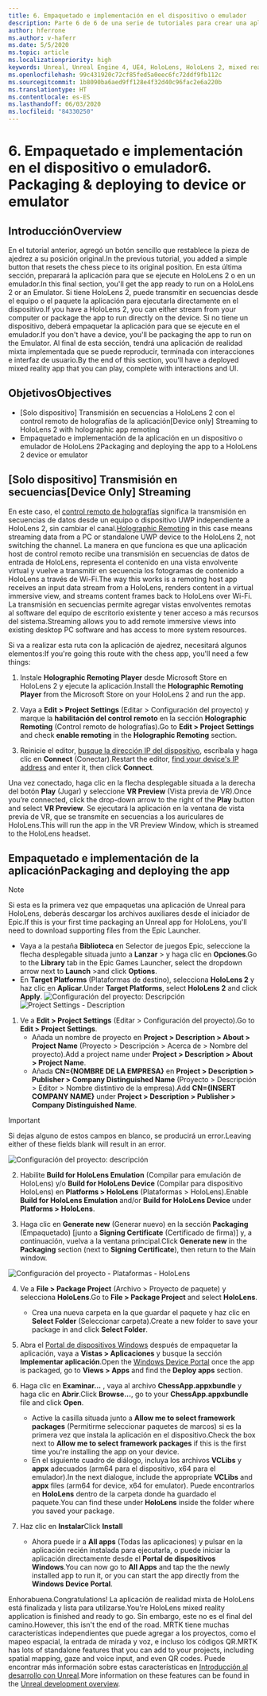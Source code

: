 ```yaml
---
title: 6. Empaquetado e implementación en el dispositivo o emulador
description: Parte 6 de 6 de una serie de tutoriales para crear una aplicación de ajedrez sencilla con Unreal Engine 4 y el complemento UX Tools de Mixed Reality Toolkit
author: hferrone
ms.author: v-haferr
ms.date: 5/5/2020
ms.topic: article
ms.localizationpriority: high
keywords: Unreal, Unreal Engine 4, UE4, HoloLens, HoloLens 2, mixed reality, tutorial, getting started, mrtk, uxt, UX Tools, documentation
ms.openlocfilehash: 99c431920c72cf85fed5a0eec6fc72ddf9fb112c
ms.sourcegitcommit: 1b8090ba6aed9ff128e4f32d40c96fac2e6a220b
ms.translationtype: HT
ms.contentlocale: es-ES
ms.lasthandoff: 06/03/2020
ms.locfileid: "84330250"
---
```

# <a name="6-packaging--deploying-to-device-or-emulator"></a><span data-ttu-id="64029-104">6. Empaquetado e implementación en el dispositivo o emulador</span><span class="sxs-lookup"><span data-stu-id="64029-104">6. Packaging & deploying to device or emulator</span></span>

## <a name="overview"></a><span data-ttu-id="64029-105">Introducción</span><span class="sxs-lookup"><span data-stu-id="64029-105">Overview</span></span>

<span data-ttu-id="64029-106">En el tutorial anterior, agregó un botón sencillo que restablece la pieza de ajedrez a su posición original.</span><span class="sxs-lookup"><span data-stu-id="64029-106">In the previous tutorial, you added a simple button that resets the chess piece to its original position.</span></span> <span data-ttu-id="64029-107">En esta última sección, preparará la aplicación para que se ejecute en HoloLens 2 o en un emulador.</span><span class="sxs-lookup"><span data-stu-id="64029-107">In this final section, you'll get the app ready to run on a HoloLens 2 or an Emulator.</span></span> <span data-ttu-id="64029-108">Si tiene HoloLens 2, puede transmitir en secuencias desde el equipo o el paquete la aplicación para ejecutarla directamente en el dispositivo.</span><span class="sxs-lookup"><span data-stu-id="64029-108">If you have a HoloLens 2, you can either stream from your computer or package the app to run directly on the device.</span></span> <span data-ttu-id="64029-109">Si no tiene un dispositivo, deberá empaquetar la aplicación para que se ejecute en el emulador.</span><span class="sxs-lookup"><span data-stu-id="64029-109">If you don't have a device, you'll be packaging the app to run on the Emulator.</span></span> <span data-ttu-id="64029-110">Al final de esta sección, tendrá una aplicación de realidad mixta implementada que se puede reproducir, terminada con interacciones e interfaz de usuario.</span><span class="sxs-lookup"><span data-stu-id="64029-110">By the end of this section, you'll have a deployed mixed reality app that you can play, complete with interactions and UI.</span></span>

## <a name="objectives"></a><span data-ttu-id="64029-111">Objetivos</span><span class="sxs-lookup"><span data-stu-id="64029-111">Objectives</span></span>

* <span data-ttu-id="64029-112">[Solo dispositivo] Transmisión en secuencias a HoloLens 2 con el control remoto de holografías de la aplicación</span><span class="sxs-lookup"><span data-stu-id="64029-112">[Device only] Streaming to HoloLens 2 with holographic app remoting</span></span>
* <span data-ttu-id="64029-113">Empaquetado e implementación de la aplicación en un dispositivo o emulador de HoloLens 2</span><span class="sxs-lookup"><span data-stu-id="64029-113">Packaging and deploying the app to a HoloLens 2 device or emulator</span></span>

## <a name="device-only-streaming"></a><span data-ttu-id="64029-114">[Solo dispositivo] Transmisión en secuencias</span><span class="sxs-lookup"><span data-stu-id="64029-114">[Device Only] Streaming</span></span>
<span data-ttu-id="64029-115">En este caso, el [control remoto de holografías](https://docs.microsoft.com/windows/mixed-reality/add-holographic-remoting) significa la transmisión en secuencias de datos desde un equipo o dispositivo UWP independiente a HoloLens 2, sin cambiar el canal.</span><span class="sxs-lookup"><span data-stu-id="64029-115">[Holographic Remoting](https://docs.microsoft.com/windows/mixed-reality/add-holographic-remoting) in this case means streaming data from a PC or standalone UWP device to the HoloLens 2, not switching the channel.</span></span> <span data-ttu-id="64029-116">La manera en que funciona es que una aplicación host de control remoto recibe una transmisión en secuencias de datos de entrada de HoloLens, representa el contenido en una vista envolvente virtual y vuelve a transmitir en secuencia los fotogramas de contenido a HoloLens a través de Wi-Fi.</span><span class="sxs-lookup"><span data-stu-id="64029-116">The way this works is a remoting host app receives an input data stream from a HoloLens, renders content in a virtual immersive view, and streams content frames back to HoloLens over Wi-Fi.</span></span> <span data-ttu-id="64029-117">La transmisión en secuencias permite agregar vistas envolventes remotas al software del equipo de escritorio existente y tener acceso a más recursos del sistema.</span><span class="sxs-lookup"><span data-stu-id="64029-117">Streaming allows you to add remote immersive views into existing desktop PC software and has access to more system resources.</span></span> 

<span data-ttu-id="64029-118">Si va a realizar esta ruta con la aplicación de ajedrez, necesitará algunos elementos:</span><span class="sxs-lookup"><span data-stu-id="64029-118">If you're going this route with the chess app, you'll need a few things:</span></span>

1.  <span data-ttu-id="64029-119">Instale **Holographic Remoting Player** desde Microsoft Store en HoloLens 2 y ejecute la aplicación.</span><span class="sxs-lookup"><span data-stu-id="64029-119">Install the **Holographic Remoting Player** from the Microsoft Store on your HoloLens 2 and run the app.</span></span>

2.  <span data-ttu-id="64029-120">Vaya a **Edit > Project Settings** (Editar > Configuración del proyecto) y marque la **habilitación del control remoto** en la sección **Holographic Remoting** (Control remoto de holografías).</span><span class="sxs-lookup"><span data-stu-id="64029-120">Go to **Edit > Project Settings** and check **enable remoting** in the **Holographic Remoting** section.</span></span>

3.  <span data-ttu-id="64029-121">Reinicie el editor, [busque la dirección IP del dispositivo](https://docs.microsoft.com/windows/uwp/debug-test-perf/device-portal-hololens#connect-over-wi-fi), escríbala y haga clic en **Connect** (Conectar).</span><span class="sxs-lookup"><span data-stu-id="64029-121">Restart the editor, [find your device's IP address](https://docs.microsoft.com/windows/uwp/debug-test-perf/device-portal-hololens#connect-over-wi-fi) and enter it, then click **Connect**.</span></span>

<span data-ttu-id="64029-122">Una vez conectado, haga clic en la flecha desplegable situada a la derecha del botón **Play** (Jugar) y seleccione **VR Preview** (Vista previa de VR).</span><span class="sxs-lookup"><span data-stu-id="64029-122">Once you’re connected, click the drop-down arrow to the right of the **Play** button and select **VR Preview**.</span></span> <span data-ttu-id="64029-123">Se ejecutará la aplicación en la ventana de vista previa de VR, que se transmite en secuencias a los auriculares de HoloLens.</span><span class="sxs-lookup"><span data-stu-id="64029-123">This will run the app in the VR Preview Window, which is streamed to the HoloLens headset.</span></span> 

## <a name="packaging-and-deploying-the-app"></a><span data-ttu-id="64029-124">Empaquetado e implementación de la aplicación</span><span class="sxs-lookup"><span data-stu-id="64029-124">Packaging and deploying the app</span></span> 

>[!NOTE]
><span data-ttu-id="64029-125">Si esta es la primera vez que empaquetas una aplicación de Unreal para HoloLens, deberás descargar los archivos auxiliares desde el iniciador de Epic.</span><span class="sxs-lookup"><span data-stu-id="64029-125">If this is your first time packaging an Unreal app for HoloLens, you'll need to download supporting files from the Epic Launcher.</span></span> 
>- <span data-ttu-id="64029-126">Vaya a la pestaña **Biblioteca** en Selector de juegos Epic, seleccione la flecha desplegable situada junto a **Lanzar** > y haga clic en **Opciones**.</span><span class="sxs-lookup"><span data-stu-id="64029-126">Go to the **Library** tab in the Epic Games Launcher, select the dropdown arrow next to **Launch** >and click **Options**.</span></span> 
>- <span data-ttu-id="64029-127">En **Target Platforms** (Plataformas de destino), selecciona **HoloLens 2** y haz clic en **Aplicar**.</span><span class="sxs-lookup"><span data-stu-id="64029-127">Under **Target Platforms**, select **HoloLens 2** and click **Apply**.</span></span> 
><span data-ttu-id="64029-128">![Configuración del proyecto: Descripción](images/unreal-uxt/6-installationoptions.PNG)</span><span class="sxs-lookup"><span data-stu-id="64029-128">![Project Settings - Description](images/unreal-uxt/6-installationoptions.PNG)</span></span>

1.  <span data-ttu-id="64029-129">Ve a **Edit > Project Settings** (Editar > Configuración del proyecto).</span><span class="sxs-lookup"><span data-stu-id="64029-129">Go to **Edit > Project Settings**.</span></span> 
    * <span data-ttu-id="64029-130">Añada un nombre de proyecto en **Project > Description > About > Project Name** (Proyecto > Descripción > Acerca de > Nombre del proyecto).</span><span class="sxs-lookup"><span data-stu-id="64029-130">Add a project name under **Project > Description > About > Project Name**.</span></span> 
    * <span data-ttu-id="64029-131">Añada **CN={NOMBRE DE LA EMPRESA}** en **Project > Description > Publisher > Company Distinguished Name** (Proyecto > Descripción > Editor > Nombre distintivo de la empresa).</span><span class="sxs-lookup"><span data-stu-id="64029-131">Add **CN={INSERT COMPANY NAME}** under **Project > Description > Publisher > Company Distinguished Name**.</span></span>

> [!IMPORTANT]
> <span data-ttu-id="64029-132">Si dejas alguno de estos campos en blanco, se producirá un error.</span><span class="sxs-lookup"><span data-stu-id="64029-132">Leaving either of these fields blank will result in an error.</span></span> 

![Configuración del proyecto: descripción](images/unreal-uxt/6-cn.PNG)

2.  <span data-ttu-id="64029-134">Habilite **Build for HoloLens Emulation** (Compilar para emulación de HoloLens) y/o **Build for HoloLens Device** (Compilar para dispositivo HoloLens) en **Platforms > HoloLens** (Plataformas > HoloLens).</span><span class="sxs-lookup"><span data-stu-id="64029-134">Enable **Build for HoloLens Emulation** and/or **Build for HoloLens Device** under **Platforms > HoloLens**.</span></span>

3.  <span data-ttu-id="64029-135">Haga clic en **Generate new** (Generar nuevo) en la sección **Packaging** (Empaquetado) [junto a **Signing Certificate** (Certificado de firma)] y, a continuación, vuelva a la ventana principal.</span><span class="sxs-lookup"><span data-stu-id="64029-135">Click **Generate new** in the **Packaging** section (next to **Signing Certificate**), then return to the Main window.</span></span>

![Configuración del proyecto - Plataformas - HoloLens](images/unreal-uxt/6-packaging.PNG)

4.  <span data-ttu-id="64029-137">Ve a **File > Package Project** (Archivo > Proyecto de paquete) y selecciona **HoloLens**.</span><span class="sxs-lookup"><span data-stu-id="64029-137">Go to **File > Package Project** and select **HoloLens**.</span></span> 
    * <span data-ttu-id="64029-138">Crea una nueva carpeta en la que guardar el paquete y haz clic en **Select Folder** (Seleccionar carpeta).</span><span class="sxs-lookup"><span data-stu-id="64029-138">Create a new folder to save your package in and click **Select Folder**.</span></span> 

5.  <span data-ttu-id="64029-139">Abra el [Portal de dispositivos Windows](https://docs.microsoft.com/windows/mixed-reality/using-the-windows-device-portal) después de empaquetar la aplicación, vaya a **Vistas > Aplicaciones** y busque la sección **Implementar aplicación**.</span><span class="sxs-lookup"><span data-stu-id="64029-139">Open the [Windows Device Portal](https://docs.microsoft.com/windows/mixed-reality/using-the-windows-device-portal) once the app is packaged, go to **Views > Apps** and find the **Deploy apps** section.</span></span>

6.  <span data-ttu-id="64029-140">Haga clic en **Examinar...** , vaya al archivo **ChessApp.appxbundle** y haga clic en **Abrir**.</span><span class="sxs-lookup"><span data-stu-id="64029-140">Click **Browse...**, go to your **ChessApp.appxbundle** file and click **Open**.</span></span> 

    * <span data-ttu-id="64029-141">Active la casilla situada junto a **Allow me to select framework packages** (Permitirme seleccionar paquetes de marcos) si es la primera vez que instala la aplicación en el dispositivo.</span><span class="sxs-lookup"><span data-stu-id="64029-141">Check the box next to **Allow me to select framework packages** if this is the first time you're installing the app on your device.</span></span> 
    * <span data-ttu-id="64029-142">En el siguiente cuadro de diálogo, incluya los archivos **VCLibs** y **appx** adecuados (arm64 para el dispositivo, x64 para el emulador).</span><span class="sxs-lookup"><span data-stu-id="64029-142">In the next dialogue, include the appropriate **VCLibs** and **appx** files (arm64 for device, x64 for emulator).</span></span> <span data-ttu-id="64029-143">Puede encontrarlos en **HoloLens** dentro de la carpeta donde ha guardado el paquete.</span><span class="sxs-lookup"><span data-stu-id="64029-143">You can find these under **HoloLens** inside the folder where you saved your package.</span></span>

7.  <span data-ttu-id="64029-144">Haz clic en **Instalar**</span><span class="sxs-lookup"><span data-stu-id="64029-144">Click **Install**</span></span>
    * <span data-ttu-id="64029-145">Ahora puede ir a **All apps** (Todas las aplicaciones) y pulsar en la aplicación recién instalada para ejecutarla, o puede iniciar la aplicación directamente desde el **Portal de dispositivos Windows**.</span><span class="sxs-lookup"><span data-stu-id="64029-145">You can now go to **All Apps** and tap the the newly installed app to run it, or you can start the app directly from the **Windows Device Portal**.</span></span> 

<span data-ttu-id="64029-146">Enhorabuena.</span><span class="sxs-lookup"><span data-stu-id="64029-146">Congratulations!</span></span> <span data-ttu-id="64029-147">La aplicación de realidad mixta de HoloLens está finalizada y lista para utilizarse.</span><span class="sxs-lookup"><span data-stu-id="64029-147">You're HoloLens mixed reality application is finished and ready to go.</span></span> <span data-ttu-id="64029-148">Sin embargo, este no es el final del camino.</span><span class="sxs-lookup"><span data-stu-id="64029-148">However, this isn't the end of the road.</span></span> <span data-ttu-id="64029-149">MRTK tiene muchas características independientes que puede agregar a los proyectos, como el mapeo espacial, la entrada de mirada y voz, e incluso los códigos QR.</span><span class="sxs-lookup"><span data-stu-id="64029-149">MRTK has lots of standalone features that you can add to your projects, including spatial mapping, gaze and voice input, and even QR codes.</span></span> <span data-ttu-id="64029-150">Puede encontrar más información sobre estas características en [Introducción al desarrollo con Unreal](https://docs.microsoft.com/windows/mixed-reality/unreal-development-overview).</span><span class="sxs-lookup"><span data-stu-id="64029-150">More information on these features can be found in the [Unreal development overview](https://docs.microsoft.com/windows/mixed-reality/unreal-development-overview).</span></span>